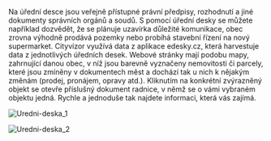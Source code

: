 Na úřední desce jsou veřejně přístupné právní předpisy, rozhodnutí a jiné dokumenty správních orgánů a soudů. S pomocí úřední desky se můžete například dozvědět, že se plánuje uzavírka důležité komunikace, obec zrovna výhodně prodává pozemky nebo probíhá stavební řízení na nový supermarket. Cityvizor využívá data z aplikace edesky.cz, která harvestuje data z jednotlivých úředních desek. Webové stránky mají podobu mapy, zahrnující danou obec, v níž jsou barevně vyznačeny nemovitosti či parcely, které jsou zmíněny v dokumentech měst a dochází tak u nich k nějakým změnám (prodej, pronájem, opravy atd.). Kliknutím na konkrétní zvýrazněný objekt se otevře příslušný dokument radnice, v němž se o vámi vybraném objektu jedná. Rychle a jednoduše tak najdete informaci, která vás zajímá.

![Uredni-deska_1](Uredni_deska_1.png)

![Uredni-deska_2](Uredni_deska_2.png)

